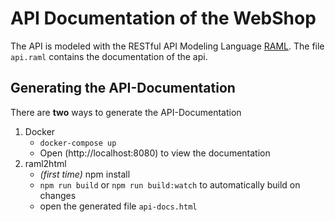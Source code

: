 # API Documentation of the WebShop

The API is modeled with the RESTful API Modeling Language [RAML](https://raml.org/). The file `api.raml` contains the documentation of the api.

## Generating the API-Documentation

There are **two** ways to generate the API-Documentation

1. Docker
    - `docker-compose up`
    - Open (http://localhost:8080) to view the documentation
2. raml2html
    - *(first time)* npm install
    - `npm run build` or `npm run build:watch` to automatically build on changes
    - open the generated file `api-docs.html`